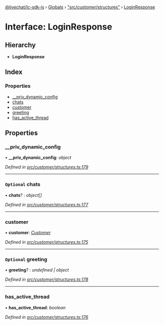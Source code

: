 [@livechat/lc-sdk-js](../README.md) › [Globals](../globals.md) › ["src/customer/structures"](../modules/_src_customer_structures_.md) › [LoginResponse](_src_customer_structures_.loginresponse.md)

# Interface: LoginResponse

## Hierarchy

* **LoginResponse**

## Index

### Properties

* [__priv_dynamic_config](_src_customer_structures_.loginresponse.md#__priv_dynamic_config)
* [chats](_src_customer_structures_.loginresponse.md#optional-chats)
* [customer](_src_customer_structures_.loginresponse.md#customer)
* [greeting](_src_customer_structures_.loginresponse.md#optional-greeting)
* [has_active_thread](_src_customer_structures_.loginresponse.md#has_active_thread)

## Properties

###  __priv_dynamic_config

• **__priv_dynamic_config**: *object*

*Defined in [src/customer/structures.ts:179](https://github.com/livechat/lc-sdk-js/blob/3cb601c/src/customer/structures.ts#L179)*

___

### `Optional` chats

• **chats**? : *object[]*

*Defined in [src/customer/structures.ts:177](https://github.com/livechat/lc-sdk-js/blob/3cb601c/src/customer/structures.ts#L177)*

___

###  customer

• **customer**: *[Customer](_src_objects_index_.customer.md)*

*Defined in [src/customer/structures.ts:175](https://github.com/livechat/lc-sdk-js/blob/3cb601c/src/customer/structures.ts#L175)*

___

### `Optional` greeting

• **greeting**? : *undefined | object*

*Defined in [src/customer/structures.ts:178](https://github.com/livechat/lc-sdk-js/blob/3cb601c/src/customer/structures.ts#L178)*

___

###  has_active_thread

• **has_active_thread**: *boolean*

*Defined in [src/customer/structures.ts:176](https://github.com/livechat/lc-sdk-js/blob/3cb601c/src/customer/structures.ts#L176)*

